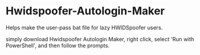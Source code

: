 # Hwidspoofer-Autologin-Maker
Helps make the user-pass bat file for lazy HWIDSpoofer users.

simply download Hwidspoofer Autologin Maker, right click, select 'Run with PowerShell', and then follow the prompts.
